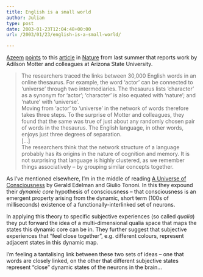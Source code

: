 ```yaml
---
title: English is a small world
author: Julian
type: post
date: 2003-01-23T12:04:48+00:00
url: /2003/01/23/english-is-a-small-world/

---
```

[Azeem][1] [points][2] to this [article][3] in [Nature][4] from last summer that reports work by Adilson Motter and colleagues at Arizona State University.

<blockquote cite="https://www.nature.com/nsu/020701/020701-2.html">
  <p>
    The researchers traced the links between 30,000 English words in an online thesaurus. For example, the word &#8216;actor&#8217; can be connected to &#8216;universe&#8217; through two intermediaries. The thesaurus lists &#8216;character&#8217; as a synonym for &#8216;actor&#8217;; &#8216;character&#8217; is also equated with &#8216;nature&#8217;; and &#8216;nature&#8217; with &#8216;universe&#8217;.<br /> Moving from &#8216;actor&#8217; to &#8216;universe&#8217; in the network of words therefore takes three steps. To the surprise of Motter and colleagues, they found that the same was true of just about any randomly chosen pair of words in the thesaurus. The English language, in other words, enjoys just three degrees of separation.<br /> [&#8230;]<br /> The researchers think that the network structure of a language probably has its origins in the nature of cognition and memory. It is not surprising that language is highly clustered, as we remember things associatively &#8211; by grouping similar concepts together.
  </p>
</blockquote>

As I&#8217;ve mentioned elsewhere, I&#8217;m in the middle of reading [A Universe of Consciousness][5] by Gerald Edelman and Giulio Tononi. In this they expound their _dynamic core_ hypothesis of consciousness &#8211; that consciousness is an emergent property arising from the dynamic, short term (100s of milliseconds) existence of a functionally-interlinked set of neurons. 

In applying this theory to specific subjective experiences (so called _qualia_) they put forward the idea of a multi-dimensional </em>qualia space</em> that maps the states this dynamic core can be in. They further suggest that subjective experiences that &#8220;feel close together&#8221;, e.g. different colours, represent adjacent states in this dynamic map.

I&#8217;m feeling a tantalising link between these two sets of ideas &#8211; one that words are closely linked, on the other that different subjective states represent &#8220;close&#8221; dynamic states of the neurons in the brain&#8230;

 [1]: https://azeem.azhar.co.uk/
 [2]: https://azeem.azhar.co.uk/archives/000345.php#000345
 [3]: https://www.nature.com/nsu/020701/020701-2.html "Small word network"
 [4]: https://www.nature.com/nsu/index.html
 [5]: https://www.synesthesia.co.uk/library/archives/000124.php